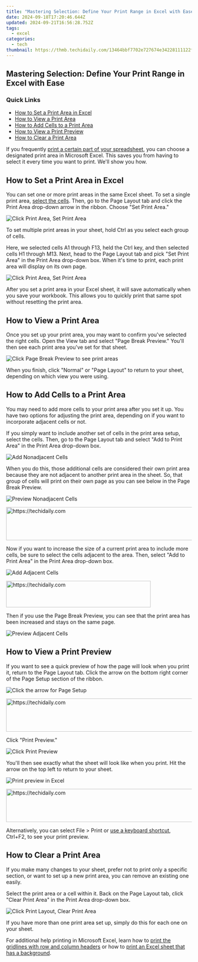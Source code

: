 ```yaml
---
title: "Mastering Selection: Define Your Print Range in Excel with Ease"
date: 2024-09-18T17:20:46.644Z
updated: 2024-09-21T16:56:28.752Z
tags:
  - excel
categories:
  - tech
thumbnail: https://thmb.techidaily.com/13464bbf7702e727674e34228111122f1f619fb5b014ebf3cf5f5ddd4c2dec0d.jpg
---
```


## Mastering Selection: Define Your Print Range in Excel with Ease

### Quick Links

* [How to Set a Print Area in Excel](https://facebook-video-content.techidaily.com/updated-engage-broadly-embedding-twitch-videos-on-fb-for-2024/)
* [How to View a Print Area](https://facebook-clips.techidaily.com/2024-approved-unlock-business-potentials-with-these-leading-15-facebook-market-analyzers/)
* [How to Add Cells to a Print Area](https://android-location-track.techidaily.com/in-2024-how-to-turn-off-google-location-to-stop-tracking-you-on-xiaomi-redmi-k70-pro-drfone-by-drfone-virtual-android/)
* [How to View a Print Preview](https://sim-unlock.techidaily.com/three-ways-to-sim-unlock-vivo-by-drfone-android/)
* [How to Clear a Print Area](https://win-dash.techidaily.com/gtx-1660-graphics-card-fast-and-simple-drivers-update-guide/)

 If you frequently [print a certain part of your spreadsheet](https://some-guidance.techidaily.com/updated-tuning-into-emotion-background-melodies-in-film/), you can choose a designated print area in Microsoft Excel. This saves you from having to select it every time you want to print. We'll show you how.

##  How to Set a Print Area in Excel

 You can set one or more print areas in the same Excel sheet. To set a single print area, [select the cells](https://buynow-tips.techidaily.com/exploring-a-ravaged-world-on-motorcycle-in-days-gone-our-comprehhavis-review/). Then, go to the Page Layout tab and click the Print Area drop-down arrow in the ribbon. Choose "Set Print Area."

![Click Print Area, Set Print Area](https://static1.howtogeekimages.com/wordpress/wp-content/uploads/2021/10/SetArea-ExcelPrintArea.png) 

 To set multiple print areas in your sheet, hold Ctrl as you select each group of cells.

 Here, we selected cells A1 through F13, held the Ctrl key, and then selected cells H1 through M13\. Next, head to the Page Layout tab and pick "Set Print Area" in the Print Area drop-down box. When it's time to print, each print area will display on its own page.

![Click Print Area, Set Print Area](https://static1.howtogeekimages.com/wordpress/wp-content/uploads/2021/10/SetMultiple-ExcelPrintArea.png) 

 After you set a print area in your Excel sheet, it will save automatically when you save your workbook. This allows you to quickly print that same spot without resetting the print area.

##  How to View a Print Area

 Once you set up your print area, you may want to confirm you've selected the right cells. Open the View tab and select "Page Break Preview." You'll then see each print area you've set for that sheet.

![Click Page Break Preview to see print areas](https://static1.howtogeekimages.com/wordpress/wp-content/uploads/2021/10/PageBreakPreview-ExcelPrintArea.png) 

 When you finish, click "Normal" or "Page Layout" to return to your sheet, depending on which view you were using.

##  How to Add Cells to a Print Area

 You may need to add more cells to your print area after you set it up. You have two options for adjusting the print area, depending on if you want to incorporate adjacent cells or not.

 If you simply want to include another set of cells in the print area setup, select the cells. Then, go to the Page Layout tab and select "Add to Print Area" in the Print Area drop-down box.

![Add Nonadjacent Cells](https://static1.howtogeekimages.com/wordpress/wp-content/uploads/2021/10/AddNonAdjacentCells-ExcelPrintArea.png) 

 When you do this, those additional cells are considered their own print area because they are not adjacent to another print area in the sheet. So, that group of cells will print on their own page as you can see below in the Page Break Preview.

![Preview Nonadjacent Cells](https://static1.howtogeekimages.com/wordpress/wp-content/uploads/2021/10/PageBreakPreviewNonAdjacentCells-ExcelPrintArea.png) 

<!-- affiliate ads begin -->
<a href="https://appsumo.8odi.net/c/5597632/2087408/7443" target="_top" id="2087408">
  <img src="//a.impactradius-go.com/display-ad/7443-2087408" border="0" alt="https://techidaily.com" width="728" height="90"/>
</a>
<img height="0" width="0" src="https://appsumo.8odi.net/i/5597632/2087408/7443" style="position:absolute;visibility:hidden;" border="0" />
<!-- affiliate ads end -->

 Now if you want to increase the size of a current print area to include more cells, be sure to select the cells adjacent to the area. Then, select "Add to Print Area" in the Print Area drop-down box.

![Add Adjacent Cells](https://static1.howtogeekimages.com/wordpress/wp-content/uploads/2021/10/AddAdjacentCells-ExcelPrintArea.png) 

<!-- affiliate ads begin -->
<a href="https://aligracehair.sjv.io/c/5597632/2135417/19272" target="_top" id="2135417">
  <img src="//a.impactradius-go.com/display-ad/19272-2135417" border="0" alt="https://techidaily.com" width="392" height="72"/>
</a>
<img height="0" width="0" src="https://aligracehair.sjv.io/i/5597632/2135417/19272" style="position:absolute;visibility:hidden;" border="0" />
<!-- affiliate ads end -->

 Then if you use the Page Break Preview, you can see that the print area has been increased and stays on the same page.

![Preview Adjacent Cells](https://static1.howtogeekimages.com/wordpress/wp-content/uploads/2021/10/PageBreakPreviewAdjacentCells-ExcelPrintArea.png) 

##  How to View a Print Preview

 If you want to see a quick preview of how the page will look when you print it, return to the Page Layout tab. Click the arrow on the bottom right corner of the Page Setup section of the ribbon.

![Click the arrow for Page Setup](https://static1.howtogeekimages.com/wordpress/wp-content/uploads/2021/10/PageSetup-ExcelPrintArea.png) 

<!-- affiliate ads begin -->
<a href="https://appsumo.8odi.net/c/5597632/2144272/7443" target="_top" id="2144272">
  <img src="//a.impactradius-go.com/display-ad/7443-2144272" border="0" alt="https://techidaily.com" width="728" height="90"/>
</a>
<img height="0" width="0" src="https://appsumo.8odi.net/i/5597632/2144272/7443" style="position:absolute;visibility:hidden;" border="0" />
<!-- affiliate ads end -->

 Click "Print Preview."

![Click Print Preview](https://static1.howtogeekimages.com/wordpress/wp-content/uploads/2021/10/PageSetupPrintPreview-ExcelPrintArea.png) 

 You'll then see exactly what the sheet will look like when you print. Hit the arrow on the top left to return to your sheet.

![Print preview in Excel](https://static1.howtogeekimages.com/wordpress/wp-content/uploads/2021/10/PrintPreview-ExcelPrintArea.png) 

<!-- affiliate ads begin -->
<a href="https://appsumo.8odi.net/c/5597632/2075462/7443" target="_top" id="2075462">
  <img src="//a.impactradius-go.com/display-ad/7443-2075462" border="0" alt="https://techidaily.com" width="728" height="90"/>
</a>
<img height="0" width="0" src="https://appsumo.8odi.net/i/5597632/2075462/7443" style="position:absolute;visibility:hidden;" border="0" />
<!-- affiliate ads end -->

 Alternatively, you can select File > Print or [use a keyboard shortcut](https://eaxpv-info.techidaily.com/updated-2024-approved-high-definition-ready-enabling-av1-on-youtube/), Ctrl+F2, to see your print preview.

##  How to Clear a Print Area

 If you make many changes to your sheet, prefer not to print only a specific section, or want to set up a new print area, you can remove an existing one easily.

 Select the print area or a cell within it. Back on the Page Layout tab, click "Clear Print Area" in the Print Area drop-down box.

![Click Print Layout, Clear Print Area](https://static1.howtogeekimages.com/wordpress/wp-content/uploads/2021/10/PageLayoutClear-ExcelPrintArea.png) 

 If you have more than one print area set up, simply do this for each one on your sheet.

 For additional help printing in Microsoft Excel, learn how to [print the gridlines with row and column headers](https://unlock-android.techidaily.com/in-2024-pattern-locks-are-unsafe-secure-your-zte-blade-a73-5g-phone-now-with-these-tips-by-drfone-android/) or how to [print an Excel sheet that has a background](https://article-posts.techidaily.com/new-the-essence-of-burst-in-gopro-filming-techniques/).

<ins class="adsbygoogle"
     style="display:block"
     data-ad-format="autorelaxed"
     data-ad-client="ca-pub-7571918770474297"
     data-ad-slot="1223367746"></ins>

<ins class="adsbygoogle"
     style="display:block"
     data-ad-client="ca-pub-7571918770474297"
     data-ad-slot="8358498916"
     data-ad-format="auto"
     data-full-width-responsive="true"></ins>



